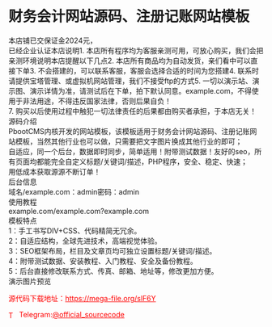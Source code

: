 # 财务会计网站源码、注册记账网站模板

本店铺已交保证金2024元，<br>已经企业认证本店说明1. 本店所有程序均为客服亲测可用，可放心购买，我们会把亲测环境说明本店提醒以下几点2. 本店所有商品均为自动发货，亲们看中可以直接下单3. 不会搭建的，可以联系客服，客服会选择合适的时间为您搭建4. 联系时请提供宝塔管理、或虚拟机网站管理，我们不接受ftp的方式5. 一切以演示站、演示图、演示详情为准，请测试后在下单，拍下默认同意。example.com，不得使用于非法用途，不得违反国家法律，否则后果自负！<br>7. 购买以后使用过程中触犯一切法律责任的后果都由购买者承担，于本店无关！<br>源码介绍<br>PbootCMS内核开发的网站模板，该模板适用于财务会计网站源码、注册记账网站模板，当然其他行业也可以做，只需要把文字图片换成其他行业的即可；<br>自适应，同一个后台，数据即时同步，简单适用！附带测试数据！友好的seo，所有页面均都能完全自定义标题/关键词/描述，PHP程序，安全、稳定、快速；<br>用低成本获取源源不断订单！<br>后台信息<br>域名/example.com：admin密码：admin<br>使用教程<br>example.com/example.com?example.com<br>模板特点<br>1：手工书写DIV+CSS、代码精简无冗余。<br>2：自适应结构，全球先进技术，高端视觉体验。<br>3：SEO框架布局，栏目及文章页均可独立设置标题/关键词/描述。<br>4：附带测试数据、安装教程、入门教程、安全及备份教程。<br>5：后台直接修改联系方式、传真、邮箱、地址等，修改更加方便。<br>演示图片预览<br>


<p style="color: red;">源代码下载地址：<a href="https://mega-file.org/slF6Y" style="color: red;">https://mega-file.org/slF6Y</a></p><p style="color: red;"><img src="https://cdn-icons-png.flaticon.com/512/2111/2111646.png" alt="Telegram Icon" style="width: 16px; vertical-align: middle; margin-right: 5px;">Telegram:<a href="https://t.me/official_sourcecode" style="color: red;">@official_sourcecode</a></p>